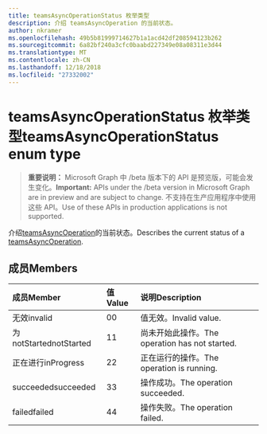 ```yaml
---
title: teamsAsyncOperationStatus 枚举类型
description: 介绍 teamsAsyncOperation 的当前状态。
author: nkramer
ms.openlocfilehash: 49b5b81999714627b1a1acd42df208594123b262
ms.sourcegitcommit: 6a82bf240a3cfc0baabd227349e08a08311e3d44
ms.translationtype: MT
ms.contentlocale: zh-CN
ms.lasthandoff: 12/18/2018
ms.locfileid: "27332002"
---
```

# <a name="teamsasyncoperationstatus-enum-type"></a><span data-ttu-id="53a6c-103">teamsAsyncOperationStatus 枚举类型</span><span class="sxs-lookup"><span data-stu-id="53a6c-103">teamsAsyncOperationStatus enum type</span></span>

> <span data-ttu-id="53a6c-104">**重要说明：** Microsoft Graph 中 /beta 版本下的 API 是预览版，可能会发生变化。</span><span class="sxs-lookup"><span data-stu-id="53a6c-104">**Important:** APIs under the /beta version in Microsoft Graph are in preview and are subject to change.</span></span> <span data-ttu-id="53a6c-105">不支持在生产应用程序中使用这些 API。</span><span class="sxs-lookup"><span data-stu-id="53a6c-105">Use of these APIs in production applications is not supported.</span></span>

<span data-ttu-id="53a6c-106">介绍[teamsAsyncOperation](teamsasyncoperation.md)的当前状态。</span><span class="sxs-lookup"><span data-stu-id="53a6c-106">Describes the current status of a [teamsAsyncOperation](teamsasyncoperation.md).</span></span>

## <a name="members"></a><span data-ttu-id="53a6c-107">成员</span><span class="sxs-lookup"><span data-stu-id="53a6c-107">Members</span></span>

| <span data-ttu-id="53a6c-108">成员</span><span class="sxs-lookup"><span data-stu-id="53a6c-108">Member</span></span> | <span data-ttu-id="53a6c-109">值</span><span class="sxs-lookup"><span data-stu-id="53a6c-109">Value</span></span>| <span data-ttu-id="53a6c-110">说明</span><span class="sxs-lookup"><span data-stu-id="53a6c-110">Description</span></span> |
|:---------------|:--------|:----------|
|<span data-ttu-id="53a6c-111">无效</span><span class="sxs-lookup"><span data-stu-id="53a6c-111">invalid</span></span>|<span data-ttu-id="53a6c-112">0</span><span class="sxs-lookup"><span data-stu-id="53a6c-112">0</span></span>|<span data-ttu-id="53a6c-113">值无效。</span><span class="sxs-lookup"><span data-stu-id="53a6c-113">Invalid value.</span></span>|
|<span data-ttu-id="53a6c-114">为 notStarted</span><span class="sxs-lookup"><span data-stu-id="53a6c-114">notStarted</span></span>|<span data-ttu-id="53a6c-115">1</span><span class="sxs-lookup"><span data-stu-id="53a6c-115">1</span></span>|<span data-ttu-id="53a6c-116">尚未开始此操作。</span><span class="sxs-lookup"><span data-stu-id="53a6c-116">The operation has not started.</span></span>|
|<span data-ttu-id="53a6c-117">正在进行</span><span class="sxs-lookup"><span data-stu-id="53a6c-117">inProgress</span></span>|<span data-ttu-id="53a6c-118">2</span><span class="sxs-lookup"><span data-stu-id="53a6c-118">2</span></span>|<span data-ttu-id="53a6c-119">正在运行的操作。</span><span class="sxs-lookup"><span data-stu-id="53a6c-119">The operation is running.</span></span>|
|<span data-ttu-id="53a6c-120">succeeded</span><span class="sxs-lookup"><span data-stu-id="53a6c-120">succeeded</span></span>|<span data-ttu-id="53a6c-121">3</span><span class="sxs-lookup"><span data-stu-id="53a6c-121">3</span></span>|<span data-ttu-id="53a6c-122">操作成功。</span><span class="sxs-lookup"><span data-stu-id="53a6c-122">The operation succeeded.</span></span>|
|<span data-ttu-id="53a6c-123">failed</span><span class="sxs-lookup"><span data-stu-id="53a6c-123">failed</span></span>|<span data-ttu-id="53a6c-124">4</span><span class="sxs-lookup"><span data-stu-id="53a6c-124">4</span></span>|<span data-ttu-id="53a6c-125">操作失败。</span><span class="sxs-lookup"><span data-stu-id="53a6c-125">The operation failed.</span></span>|